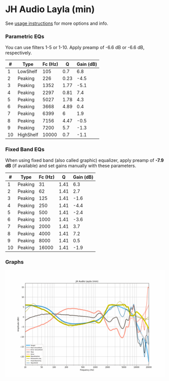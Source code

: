 # JH Audio Layla (min)
See [usage instructions](https://github.com/jaakkopasanen/AutoEq#usage) for more options and info.

### Parametric EQs
You can use filters 1-5 or 1-10. Apply preamp of -6.6 dB or -6.6 dB, respectively.

|   # | Type      |   Fc (Hz) |    Q |   Gain (dB) |
|-----|-----------|-----------|------|-------------|
|   1 | LowShelf  |       105 | 0.7  |         6.8 |
|   2 | Peaking   |       226 | 0.23 |        -4.5 |
|   3 | Peaking   |      1352 | 1.77 |        -5.1 |
|   4 | Peaking   |      2297 | 0.81 |         7.4 |
|   5 | Peaking   |      5027 | 1.78 |         4.3 |
|   6 | Peaking   |      3668 | 4.89 |         0.4 |
|   7 | Peaking   |      6399 | 6    |         1.9 |
|   8 | Peaking   |      7156 | 4.47 |        -0.5 |
|   9 | Peaking   |      7200 | 5.7  |        -1.3 |
|  10 | HighShelf |     10000 | 0.7  |        -1.1 |

### Fixed Band EQs
When using fixed band (also called graphic) equalizer, apply preamp of **-7.9 dB** (if available) and set gains manually with these parameters.

|   # | Type    |   Fc (Hz) |    Q |   Gain (dB) |
|-----|---------|-----------|------|-------------|
|   1 | Peaking |        31 | 1.41 |         6.3 |
|   2 | Peaking |        62 | 1.41 |         2.7 |
|   3 | Peaking |       125 | 1.41 |        -1.6 |
|   4 | Peaking |       250 | 1.41 |        -4.4 |
|   5 | Peaking |       500 | 1.41 |        -2.4 |
|   6 | Peaking |      1000 | 1.41 |        -3.6 |
|   7 | Peaking |      2000 | 1.41 |         3.7 |
|   8 | Peaking |      4000 | 1.41 |         7.2 |
|   9 | Peaking |      8000 | 1.41 |         0.5 |
|  10 | Peaking |     16000 | 1.41 |        -1.9 |

### Graphs
![](./JH%20Audio%20Layla%20(min).png)
